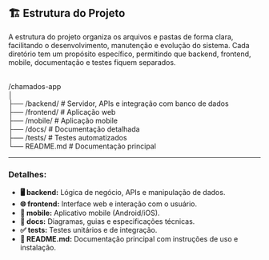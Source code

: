 ## 🏗️ Estrutura do Projeto
A estrutura do projeto organiza os arquivos e pastas de forma clara, facilitando o desenvolvimento, manutenção e evolução do sistema. Cada diretório tem um propósito específico, permitindo que backend, frontend, mobile, documentação e testes fiquem separados.  
<br>

/chamados-app  
│  
├── /backend/       # Servidor, APIs e integração com banco de dados  
├── /frontend/      # Aplicação web  
├── /mobile/        # Aplicação mobile  
├── /docs/          # Documentação detalhada  
├── /tests/         # Testes automatizados  
└── README.md       # Documentação principal 


--- 

### Detalhes:  
- **🖥️ backend:** Lógica de negócio, APIs e manipulação de dados.  
- **🌐 frontend:** Interface web e interação com o usuário.  
- **📱 mobile:** Aplicativo mobile (Android/iOS).  
- **📄 docs:** Diagramas, guias e especificações técnicas.  
- **✅ tests:** Testes unitários e de integração.  
- **📘 README.md:** Documentação principal com instruções de uso e instalação.  
